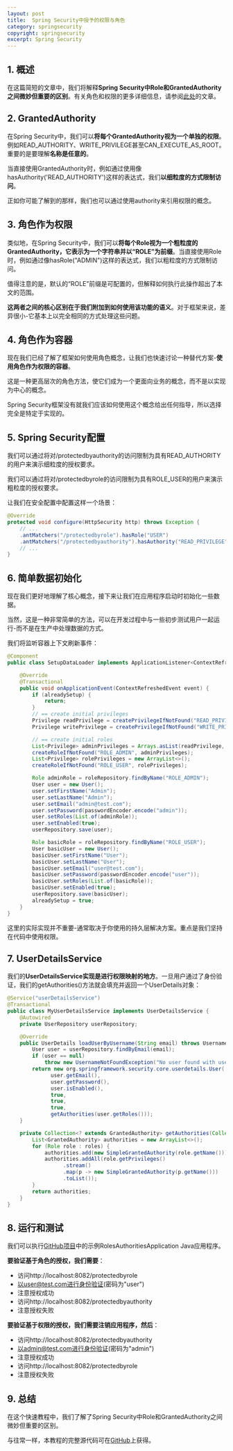 ```yaml
---
layout: post
title:  Spring Security中授予的权限与角色
category: springsecurity
copyright: springsecurity
excerpt: Spring Security
---
```


## 1. 概述

在这篇简短的文章中，我们将解释**Spring Security中Role和GrantedAuthority之间微妙但重要的区别**。有关角色和权限的更多详细信息，请参阅[此处](https://www.baeldung.com/role-and-privilege-for-spring-security-registration)的文章。

## 2. GrantedAuthority

在Spring Security中，我们可以**将每个GrantedAuthority视为一个单独的权限**。例如READ_AUTHORITY、WRITE_PRIVILEGE甚至CAN_EXECUTE_AS_ROOT。重要的是要理解**名称是任意的**。

当直接使用GrantedAuthority时，例如通过使用像hasAuthority('READ_AUTHORITY')这样的表达式，我们**以细粒度的方式限制访问**。

正如你可能了解到的那样，我们也可以通过使用authority来引用权限的概念。

## 3. 角色作为权限

类似地，在Spring Security中，我们可以**将每个Role视为一个粗粒度的GrantedAuthority，它表示为一个字符串并以“ROLE”为前缀**。当直接使用Role时，例如通过像hasRole("ADMIN")这样的表达式，我们以粗粒度的方式限制访问。

值得注意的是，默认的“ROLE”前缀是可配置的，但解释如何执行此操作超出了本文的范围。

**这两者之间的核心区别在于我们附加到如何使用该功能的语义**。对于框架来说，差异很小-它基本上以完全相同的方式处理这些问题。

## 4. 角色作为容器

现在我们已经了解了框架如何使用角色概念，让我们也快速讨论一种替代方案-**使用角色作为权限的容器**。

这是一种更高层次的角色方法，使它们成为一个更面向业务的概念，而不是以实现为中心的概念。

Spring Security框架没有就我们应该如何使用这个概念给出任何指导，所以选择完全是特定于实现的。

## 5. Spring Security配置

我们可以通过将对/protectedbyauthority的访问限制为具有READ_AUTHORITY的用户来演示细粒度的授权要求。

我们可以通过将对/protectedbyrole的访问限制为具有ROLE_USER的用户来演示粗粒度的授权要求。

让我们在安全配置中配置这样一个场景：

```java
@Override
protected void configure(HttpSecurity http) throws Exception {
    // ...
    .antMatchers("/protectedbyrole").hasRole("USER")
    .antMatchers("/protectedbyauthority").hasAuthority("READ_PRIVILEGE")
    // ...
}
```

## 6. 简单数据初始化

现在我们更好地理解了核心概念，接下来让我们在应用程序启动时初始化一些数据。

当然，这是一种非常简单的方法，可以在开发过程中与一些初步测试用户一起运行-而不是在生产中处理数据的方式。

我们将监听容器上下文刷新事件：

```java
@Component
public class SetupDataLoader implements ApplicationListener<ContextRefreshedEvent> {

    @Override
    @Transactional
    public void onApplicationEvent(ContextRefreshedEvent event) {
        if (alreadySetup) {
            return;
        }
        // == create initial privileges
        Privilege readPrivilege = createPrivilegeIfNotFound("READ_PRIVILEGE");
        Privilege writePrivilege = createPrivilegeIfNotFound("WRITE_PRIVILEGE");

        // == create initial roles
        List<Privilege> adminPrivileges = Arrays.asList(readPrivilege, writePrivilege);
        createRoleIfNotFound("ROLE_ADMIN", adminPrivileges);
        List<Privilege> rolePrivileges = new ArrayList<>();
        createRoleIfNotFound("ROLE_USER", rolePrivileges);

        Role adminRole = roleRepository.findByName("ROLE_ADMIN");
        User user = new User();
        user.setFirstName("Admin");
        user.setLastName("Admin");
        user.setEmail("admin@test.com");
        user.setPassword(passwordEncoder.encode("admin"));
        user.setRoles(List.of(adminRole));
        user.setEnabled(true);
        userRepository.save(user);

        Role basicRole = roleRepository.findByName("ROLE_USER");
        User basicUser = new User();
        basicUser.setFirstName("User");
        basicUser.setLastName("User");
        basicUser.setEmail("user@test.com");
        basicUser.setPassword(passwordEncoder.encode("user"));
        basicUser.setRoles(List.of(basicRole));
        basicUser.setEnabled(true);
        userRepository.save(basicUser);
        alreadySetup = true;
    }
}
```

这里的实际实现并不重要-通常取决于你使用的持久层解决方案。重点是我们坚持在代码中使用权限。

## 7. UserDetailsService

我们的**UserDetailsService实现是进行权限映射的地方**。一旦用户通过了身份验证，我们的getAuthorities()方法就会填充并返回一个UserDetails对象：

```java
@Service("userDetailsService")
@Transactional
public class MyUserDetailsService implements UserDetailsService {
    @Autowired
    private UserRepository userRepository;

    @Override
    public UserDetails loadUserByUsername(String email) throws UsernameNotFoundException {
        User user = userRepository.findByEmail(email);
        if (user == null)
            throw new UsernameNotFoundException("No user found with username: " + email);
        return new org.springframework.security.core.userdetails.User(
              user.getEmail(),
              user.getPassword(),
              user.isEnabled(),
              true,
              true,
              true,
              getAuthorities(user.getRoles()));
    }

    private Collection<? extends GrantedAuthority> getAuthorities(Collection<Role> roles) {
        List<GrantedAuthority> authorities = new ArrayList<>();
        for (Role role : roles) {
            authorities.add(new SimpleGrantedAuthority(role.getName()));
            authorities.addAll(role.getPrivileges()
                  .stream()
                  .map(p -> new SimpleGrantedAuthority(p.getName()))
                  .toList());
        }
        return authorities;
    }
}
```

## 8. 运行和测试

我们可以执行[GitHub项目](https://github.com/tuyucheng7/taketoday-tutorial4j/tree/master/spring-security-modules/spring-security-web-boot-1)中的示例RolesAuthoritiesApplication Java应用程序。

**要验证基于角色的授权，我们需要**：

+ 访问http://localhost:8082/protectedbyrole
+ 以user@test.com进行身份验证(密码为"user")
+ 注意授权成功
+ 访问http://localhost:8082/protectedbyauthority
+ 注意授权失败

**要验证基于权限的授权，我们需要注销应用程序，然后**：

+ 访问http://localhost:8082/protectedbyauthority
+ 以admin@test.com进行身份验证(密码为"admin")
+ 注意授权成功
+ 访问http://localhost:8082/protectedbyrole
+ 注意授权失败

## 9. 总结

在这个快速教程中，我们了解了Spring Security中Role和GrantedAuthority之间微妙但重要的区别。

与往常一样，本教程的完整源代码可在[GitHub](https://github.com/tuyucheng7/taketoday-tutorial4j/tree/master/spring-security-modules)上获得。